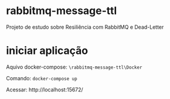 # rabbitmq-message-ttl
Projeto de estudo sobre Resiliência com RabbitMQ e Dead-Letter

# iniciar aplicação
Aquivo docker-compose: `\rabbitmq-message-ttl\Docker`

Comando: `docker-compose up`

Acessar: http://localhost:15672/